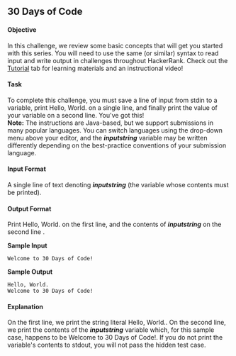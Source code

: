 ## 30 Days of Code

#### Objective
In this challenge, we review some basic concepts that will get you started with this series. You will need to use the same (or similar) syntax to read input and write output in challenges throughout HackerRank. Check out the [Tutorial](https://www.hackerrank.com/challenges/30-hello-world/tutorial) tab for learning materials and an instructional video!

#### Task
To complete this challenge, you must save a line of input from stdin to a variable, print Hello, World. on a single line, and finally print the value of your variable on a second line.
You've got this! <br />
**Note:** The instructions are Java-based, but we support submissions in many popular languages. You can switch languages using the drop-down menu above your editor, and the ***inputstring*** variable may be written differently depending on the best-practice conventions of your submission language.

#### Input Format 
A single line of text denoting  ***inputstring*** (the variable whose contents must be printed).  

#### Output Format
Print Hello, World. on the first line, and the contents of  ***inputstring*** on the second line .

**Sample Input**

    Welcome to 30 Days of Code! 

**Sample Output**
     
    Hello, World.
    Welcome to 30 Days of Code! 


#### Explanation
On the first line, we print the string literal Hello, World.. On the second line, we print the contents of the ***inputstring*** variable which, for this sample case, happens to be Welcome to 30 Days of Code!. If you do not print the variable's contents to stdout, you will not pass the hidden test case.

